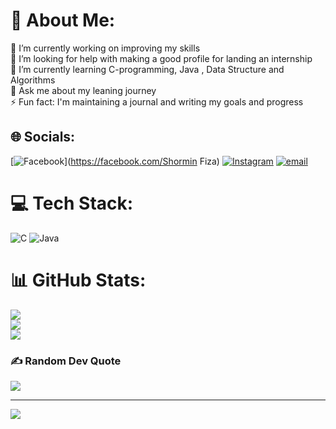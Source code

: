 # 💫 About Me:
🔭 I’m currently working on improving my skills<br>🤝 I’m looking for help with making a good profile for landing an internship<br>🌱 I’m currently learning C-programming, Java , Data Structure and Algorithms<br>💬 Ask me about my leaning journey<br>⚡ Fun fact: I'm maintaining a journal and writing my goals and progress


## 🌐 Socials:
[![Facebook](https://img.shields.io/badge/Facebook-%231877F2.svg?logo=Facebook&logoColor=white)](https://facebook.com/Shormin Fiza) [![Instagram](https://img.shields.io/badge/Instagram-%23E4405F.svg?logo=Instagram&logoColor=white)](https://instagram.com/shormin_fiza) [![email](https://img.shields.io/badge/Email-D14836?logo=gmail&logoColor=white)](mailto:shorminfiza@gmail.com) 

# 💻 Tech Stack:
![C](https://img.shields.io/badge/c-%2300599C.svg?style=for-the-badge&logo=c&logoColor=white) ![Java](https://img.shields.io/badge/java-%23ED8B00.svg?style=for-the-badge&logo=openjdk&logoColor=white)
# 📊 GitHub Stats:
![](https://github-readme-stats.vercel.app/api?username=shorminfiza&theme=dark&hide_border=false&include_all_commits=false&count_private=false)<br/>
![](https://nirzak-streak-stats.vercel.app/?user=shorminfiza&theme=dark&hide_border=false)<br/>
![](https://github-readme-stats.vercel.app/api/top-langs/?username=shorminfiza&theme=dark&hide_border=false&include_all_commits=false&count_private=false&layout=compact)

### ✍️ Random Dev Quote
![](https://quotes-github-readme.vercel.app/api?type=horizontal&theme=radical)

---
[![](https://visitcount.itsvg.in/api?id=shorminfiza&icon=0&color=0)](https://visitcount.itsvg.in)

<!-- Proudly created with GPRM ( https://gprm.itsvg.in ) -->
